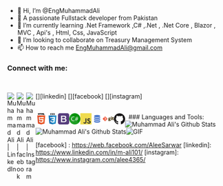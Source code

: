 - 👋 Hi, I’m @EngMuhammadAli
- 👀 A passionate Fullstack developer from Pakistan
- 🌱 I’m currently learning  .Net Framework ,C# ,.Net , .Net Core , Blazor , MVC , Api's , Html, Css, JavaScript
- 💞️ I’m looking to collaborate on Treasury Management System
- 📫 How to reach me EngMuhammadAli@gmail.com

### Connect with me:
<br/>

[<img align="left" alt="Muhammad Ali | LinkedIn" width="22px" src="https://cdn.jsdelivr.net/npm/simple-icons@v3/icons/linkedin.svg" />][linkedin]
[<img align="left" alt="Muhammad Ali | facebook" width="22px" src="https://cdn.jsdelivr.net/npm/simple-icons@v3/icons/facebook.svg" />][facebook]
[<img align="left" alt="Muhammad Ali | Instagram" width="22px" src="https://cdn.jsdelivr.net/npm/simple-icons@v3/icons/instagram.svg" />][instagram]

<br />
 
### Languages and Tools:

<img align="left" alt="HTML5" width="26px" title="Html" src="https://raw.githubusercontent.com/github/explore/80688e429a7d4ef2fca1e82350fe8e3517d3494d/topics/html/html.png" />
<img align="left" alt="CSS3" width="26px" title="Css" src="https://raw.githubusercontent.com/github/explore/80688e429a7d4ef2fca1e82350fe8e3517d3494d/topics/css/css.png" />
<img align="left" alt="bootstrap" width="26px" title="Bootstrap" src="https://raw.githubusercontent.com/github/explore/80688e429a7d4ef2fca1e82350fe8e3517d3494d/topics/bootstrap/bootstrap.png" />

<img align="left" alt="c#" width="26px" title="C#" src="https://raw.githubusercontent.com/github/explore/80688e429a7d4ef2fca1e82350fe8e3517d3494d/topics/csharp/csharp.png" />
<img align="left" alt="JavaScript" width="26px" title="JavaScript" src="https://raw.githubusercontent.com/github/explore/80688e429a7d4ef2fca1e82350fe8e3517d3494d/topics/javascript/javascript.png" />
<img align="left" alt="SQL" width="26px" title="MySql"  src="https://raw.githubusercontent.com/github/explore/80688e429a7d4ef2fca1e82350fe8e3517d3494d/topics/sql/sql.png" />
<img align="left" alt="Git" width="26px" title="Git" src="https://raw.githubusercontent.com/github/explore/80688e429a7d4ef2fca1e82350fe8e3517d3494d/topics/git/git.png" />
<img align="left" alt="GitHub" width="26px" title="Github" src="https://raw.githubusercontent.com/github/explore/78df643247d429f6cc873026c0622819ad797942/topics/github/github.png" />

<br />
<img align="left" alt="Muhammad Ali's Github Stats" src="https://github-readme-stats.vercel.app/api/top-langs/?username=EngMuhammadAli&layout=compact&theme=radical&hide_border=false" />
<img align="left" alt="Muhammad Ali's Github Stats" src="https://github-readme-stats.vercel.app/api?username=EngMuhammadAli&layout&show_icons=true&theme=radical&hide_border=false" />
<img height="250" alt="GIF" src="https://miro.medium.com/max/875/1*Urc28sbnORGOW5oyohQ06g.gif" />


[facebook] : https://web.facebook.com/AleeSarwar
[linkedin]: https://www.linkedin.com/in/m-ali101/
[instagram]: https://www.instagram.com/alee4365/
